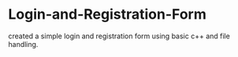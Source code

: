 # Login-and-Registration-Form
  created a simple login and registration form using basic c++ and file handling.
